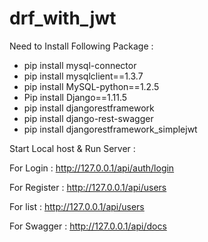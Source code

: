# drf_with_jwt

Need to Install Following Package :
- pip install mysql-connector
- pip install mysqlclient==1.3.7
- pip install MySQL-python==1.2.5
- Pip install Django==1.11.5
- pip install djangorestframework
- pip install django-rest-swagger
- pip install djangorestframework_simplejwt



Start Local host & Run Server :

For Login :
http://127.0.0.1/api/auth/login 

For Register :
http://127.0.0.1/api/users

For list :
http://127.0.0.1/api/users

For Swagger :
http://127.0.0.1/api/docs
